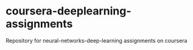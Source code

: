 # coursera-deeplearning-assignments
Repository for neural-networks-deep-learning assignments on coursera
